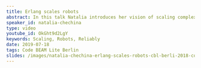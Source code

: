 ```yaml
---
title: Erlang scales robots
abstract: In this talk Natalia introduces her vision of scaling complex robots and collections of robots using Erlang. She starts with an overview of existing robotics projects that use Erlang and then talks about her idea and some small research projects that she has conducted at Bournemouth and Glasgow Universities to develop the vision.
speaker_id: natalia-chechina
type: video
youtube_id: OkGht9d2LgY
keywords: Scaling, Robots, Reliably
date: 2019-07-18
tags: Code BEAM Lite Berlin
slides: /images/natalia-chechina-erlang-scales-robots-cbl-berli-2018-compressed.pdf
---
```



